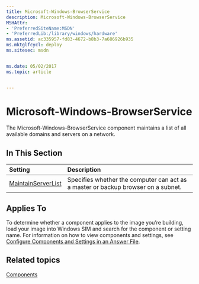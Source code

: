 ```yaml
---
title: Microsoft-Windows-BrowserService
description: Microsoft-Windows-BrowserService
MSHAttr:
- 'PreferredSiteName:MSDN'
- 'PreferredLib:/library/windows/hardware'
ms.assetid: ac335957-fd83-4672-b8b3-7a686926b935
ms.mktglfcycl: deploy
ms.sitesec: msdn


ms.date: 05/02/2017
ms.topic: article


---
```


# Microsoft-Windows-BrowserService


The Microsoft-Windows-BrowserService component maintains a list of all available domains and servers on a network.

## In This Section

| Setting                 | Description                                                                           |
|:------------------------|:--------------------------------------------------------------------------------------|
| [MaintainServerList](microsoft-windows-browserservice-maintainserverlist.md) | Specifies whether the computer can act as a master or backup browser on a subnet. |

## Applies To

To determine whether a component applies to the image you’re building, load your image into Windows SIM and search for the component or setting name. For information on how to view components and settings, see [Configure Components and Settings in an Answer File](https://docs.microsoft.com/en-us/windows-hardware/customize/desktop/wsim/configure-components-and-settings-in-an-answer-file).

## Related topics

[Components](components-b-unattend.md)
